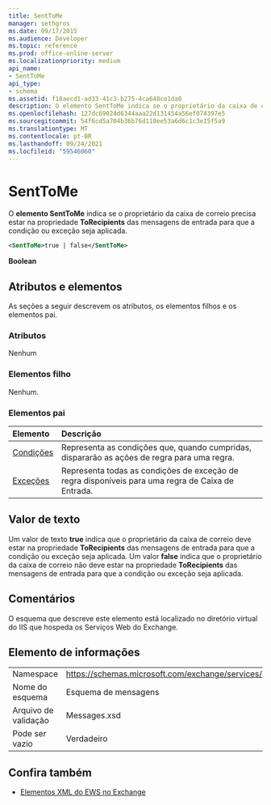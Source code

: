 ```yaml
---
title: SentToMe
manager: sethgros
ms.date: 09/17/2015
ms.audience: Developer
ms.topic: reference
ms.prod: office-online-server
ms.localizationpriority: medium
api_name:
- SentToMe
api_type:
- schema
ms.assetid: f18aecd1-ad33-41c3-b275-4ca648ce1da0
description: O elemento SentToMe indica se o proprietário da caixa de correio precisa estar na propriedade ToRecipients das mensagens de entrada para que a condição ou exceção seja aplicada.
ms.openlocfilehash: 127dc69024d6344aaa22d131454a56ef074397e5
ms.sourcegitcommit: 54f6cd5a704b36b76d110ee53a6d6c1c3e15f5a9
ms.translationtype: MT
ms.contentlocale: pt-BR
ms.lasthandoff: 09/24/2021
ms.locfileid: "59546060"
---
```

# <a name="senttome"></a>SentToMe

O **elemento SentToMe** indica se o proprietário da caixa de correio precisa estar na propriedade **ToRecipients** das mensagens de entrada para que a condição ou exceção seja aplicada. 
  
```XML
<SentToMe>true | false</SentToMe>
```

 **Boolean**
## <a name="attributes-and-elements"></a>Atributos e elementos

As seções a seguir descrevem os atributos, os elementos filhos e os elementos pai.
  
### <a name="attributes"></a>Atributos

Nenhum
  
### <a name="child-elements"></a>Elementos filho

Nenhum.
  
### <a name="parent-elements"></a>Elementos pai

|**Elemento**|**Descrição**|
|:-----|:-----|
|[Condições](conditions.md) <br/> |Representa as condições que, quando cumpridas, dispararão as ações de regra para uma regra.  <br/> |
|[Exceções](exceptions.md) <br/> |Representa todas as condições de exceção de regra disponíveis para uma regra de Caixa de Entrada.  <br/> |
   
## <a name="text-value"></a>Valor de texto

Um valor de texto **true** indica que o proprietário da caixa de correio deve estar na propriedade **ToRecipients** das mensagens de entrada para que a condição ou exceção seja aplicada. Um valor **false** indica que o proprietário da caixa de correio não deve estar na propriedade **ToRecipients** das mensagens de entrada para que a condição ou exceção seja aplicada. 
  
## <a name="remarks"></a>Comentários

O esquema que descreve este elemento está localizado no diretório virtual do IIS que hospeda os Serviços Web do Exchange.
  
## <a name="element-information"></a>Elemento de informações

|||
|:-----|:-----|
|Namespace  <br/> |https://schemas.microsoft.com/exchange/services/2006/messages  <br/> |
|Nome do esquema  <br/> |Esquema de mensagens  <br/> |
|Arquivo de validação  <br/> |Messages.xsd  <br/> |
|Pode ser vazio  <br/> |Verdadeiro  <br/> |
   
## <a name="see-also"></a>Confira também



- [Elementos XML do EWS no Exchange](ews-xml-elements-in-exchange.md)

